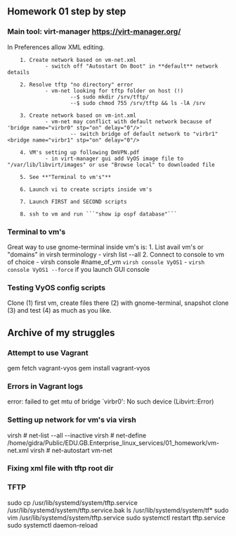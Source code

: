 ## Homework 01 step by step
### Main tool: **virt-manager** https://virt-manager.org/
In Preferences allow XML editing.

        1. Create network based on vm-net.xml
                - switch off "Autostart On Boot" in **default** network details

        2. Resolve tftp "no directory" error
                - vm-net looking for tftp folder on host (!)
                        --$ sudo mkdir /srv/tftp/
                        --$ sudo chmod 755 /srv/tftp && ls -lA /srv

        3. Create network based on vm-int.xml
                - vm-net may conflict with default network because of 'bridge name="virbr0" stp="on" delay="0"/>'
                        -- switch bridge of default network to "virbr1" <bridge name="virbr1" stp="on" delay="0"/>
        
        4. VM's setting up following DmVPN.pdf
                - in virt-manager gui add VyOS image file to "/var/lib/libvirt/images" or use "Browse local" to downloaded file

        5. See **"Terminal to vm's"**

        6. Launch vi to create scripts inside vm's

        7. Launch FIRST and SECOND scripts

        8. ssh to vm and run ```"show ip ospf database"```

### Terminal to vm's
Great way to use gnome-terminal inside vm's is:
        1. List avail vm's or "domains" in virsh terminology
                - virsh list --all
        2. Connect to console to vm of choice
                - virsh console #name_of_vm ```virsh console VyOS1```
                - ```virsh console VyOS1 --force``` if you launch GUI console

### Testing VyOS config scripts
Clone (1) first vm, create files there (2) with gnome-terminal, snapshot clone (3) and test (4) as much as you like.


## Archive of my struggles

### Attempt to use Vagrant
gem fetch vagrant-vyos
gem install vagrant-vyos

### Errors in Vagrant logs
error: failed to get mtu of bridge `virbr0': No such device (Libvirt::Error)

### Setting up network for vm's via virsh
virsh # net-list --all --inactive
virsh # net-define /home/gidra/Public/EDU.GB.Enterprise_linux_services/01_homework/vm-net.xml
virsh # net-autostart vm-net

### Fixing xml file with tftp root dir
<!-- changing tftp folder. Default was: <tftp root="/srv/tftp"/> -->
<tftp root="/var/lib/tftpboot"/>

### TFTP
sudo cp /usr/lib/systemd/system/tftp.service /usr/lib/systemd/system/tftp.service.bak
ls /usr/lib/systemd/system/tf*
sudo vim /usr/lib/systemd/system/tftp.service 
sudo systemctl restart tftp.service 
sudo systemctl daemon-reload 